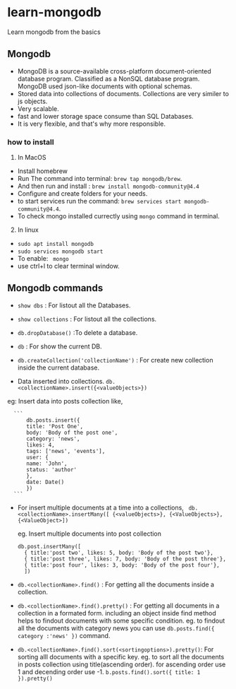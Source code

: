 # learn-mongodb
Learn mongodb from the basics


## Mongodb
- MongoDB is a source-available cross-platform document-oriented database program. Classified as a NonSQL database program. MongoDB used json-like documents with optional schemas.
- Stored data into collections of documents. Collections are very similer to js objects.
- Very scalable.
- fast and lower storage space consume than SQL Databases.
- It is very flexible, and  that's why more responsible.

### how to install
 1. In MacOS
 - Install homebrew
 - Run The command into terminal: `brew tap mongodb/brew`.
 - And then run and install : `brew install mongodb-community@4.4`
 - Configure and create folders for your needs.
 - to start services run the command: `brew services start mongodb-community@4.4`.
 - To check mongo installed currectly using `mongo` command in terminal.

 2. In linux 
 - `sudo apt install mongodb`
 - `sudo services mongodb start`
 - To enable: ` mongo`
 - use ctrl+l to clear terminal window.

 ## Mongodb commands
 - `show dbs` : For listout all the Databases.
 - `show collections` : For listout all the collections.
 - `db.dropDatabase()` :To delete a database.
 - `db` : For show the current DB.
 - `db.createCollection('collectionName')` : For create new collection inside the current database.

 - Data inserted into collections. 
  `db.<collectionName>.insert({<valueObjects>})`

  eg: Insert data into  posts collection like,

      ```
          db.posts.insert({
          title: 'Post One',
          body: 'Body of the post one',
          category: 'news',
          likes: 4,
          tags: ['news', 'events'],
          user: {
          name: 'John',
          status: 'author' 
          },
          date: Date()
          })
      ```

- For insert multiple documents at a time into a collections,
  ` db.<collectionName>.insertMany([ {<valueObjects>}, {<ValueObjects>}, {<ValueObject>])`

  eg. Insert multiple documents into post collection
    
    ```
    db.post.insertMany([
      { title:'post two', likes: 5, body: 'Body of the post two'},
      { title:'post three', likes: 7, body: 'Body of the post three'},
      { title:'post four', likes: 3, body: 'Body of the post four'},
      ])
    ```
- `db.<collectionName>.find()` : For getting all the documents inside a collection.
- `db.<collectionName>.find().pretty()` : For getting all documents in a collection in a formated form. including an object inside find method helps to findout documents with some specific condition.
 eg. to findout all the documents with category news you can use `db.posts.find({ category :'news' })` command.
- `db.<collectionName>.find().sort(<sortingoptions>).pretty()`: For sorting alll documents with a specific key.
 eg. to sort all the documents in posts collection using title(ascending order). for ascending order use 1 and decending order use -1.
  `b.posts.find().sort({ title: 1 }).pretty()`
